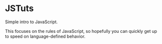 # JSTuts

Simple intro to JavaScript.

This focuses on the rules of JavaScript, so hopefully you can quickly get up to speed on language-defined behavior.
